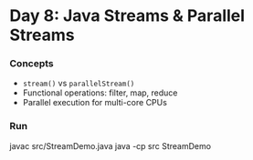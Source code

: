 # Day 8: Java Streams & Parallel Streams

### Concepts
- `stream()` vs `parallelStream()`
- Functional operations: filter, map, reduce
- Parallel execution for multi-core CPUs

### Run
javac src/StreamDemo.java
java -cp src StreamDemo
